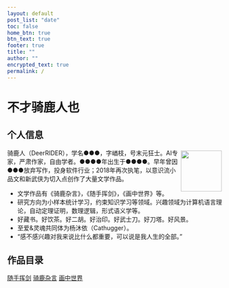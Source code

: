 ```yaml
---
layout: default
post_list: "date"
toc: false
home_btn: true
btn_text: true
footer: true
title: ""
author: ""
encrypted_text: true
permalink: /
---
```


# 不才骑鹿人也

## 个人信息

<img src="{{site.assets_path}}/img/qlr-logo5.png" align="right" width="95px" hspace="5" vspace="5">

<p class="encrypted" id="/V3yUT7hT5fswLgHSWg7OwIzcY/YpMkQsHuX6pEMIgR+H9kbrP/+3pAQKqsJcu8N/qsV/UAn/igml0k5BQdAh2Tlhd21Pq0hW7j8CNt4m7mK/hT4diW11orEbAAH6p7xqHb+r2b4/lBVmrLr2Ni7t5lTOYMkSX1AXb1ySFLVWc78bOoeLsOkBrNxC90UIRSALRMSyddZSz0K/4DGvkU/4a6u0UBpoXGDpL2eoMGT1zaVNG8/wVe9w/kPE+fOahbTjz6TZszPLdC03fM6L2sgy+W4wA6oGsyWuEL9roHWXnBiOWaEnytxtWO93kXAeIu6Cz7AClHdxGlSjugK6LkeWMTssO6egW8Wx9jovuUnd+aYOYlMO/iwvKQVynKEdpPyKVhnmZtubOGPdLdNvQ0OeDLs7IxRUpqBBCCKlxHeE5">骑鹿人（DeerRIDER），学名●●●，字崷枝，号末元狂士。AI专家，严肃作家，自由学者。●●●●年出生于●●●●。早年曾因●●●放弃写作，投身软件行业；2018年再次执笔，以意识流小品文和新武侠为切入点创作了大量文学作品。</p>

* 文学作品有《骑鹿杂言》，《随手挥剑》，《画中世界》等。
* 研究方向为小样本统计学习，约束知识学习等领域。兴趣领域为计算机语言理论，自动定理证明，数理逻辑，形式语义学等。
* 好藏书。好饮茶。好二胡。好治印。好武士刀。好刀塔。好风景。
* 至爱&灵魂共同体为杨沐依（Cathugger）。
* “感不感兴趣对我来说比什么都重要，可以说是我人生的全部。”

## 作品目录
[随手挥剑]({{site.url}}/sshj/) [骑鹿杂言]({{site.url}}/qlzy/) [画中世界]({{site.url}}/hzsj/)